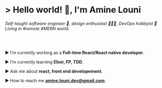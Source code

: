 <h1 align="left">> Hello world! 👋, I'm Amine Louni</h1>
<h6 align="left">Self-taught software engineer 🥑, design enthusiast 👨🏽‍🎨, DevOps hobbyist 🐳 Living in #remote #MERN world.</h6>
<br/>



 

▶ I’m currently working  as a **Full-time React/React native developer**.

▶ I’m currently learning **Elixir, FP, TDD**.

▶ Ask me about **react, front end developement**.

▶ How to reach me **amine.louni.dev@gmail.com**.
